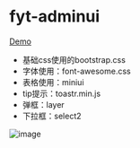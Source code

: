 # fyt-adminui

[Demo](http://demo6.feiyit.com/)  

* 基础css使用的bootstrap.css
* 字体使用：font-awesome.css
* 表格使用：miniui
* tip提示：toastr.min.js
* 弹框：layer
* 下拉框：select2


![image](http://img.feiyit.com/feiyit/website/club/fyt-adminui.png) 
